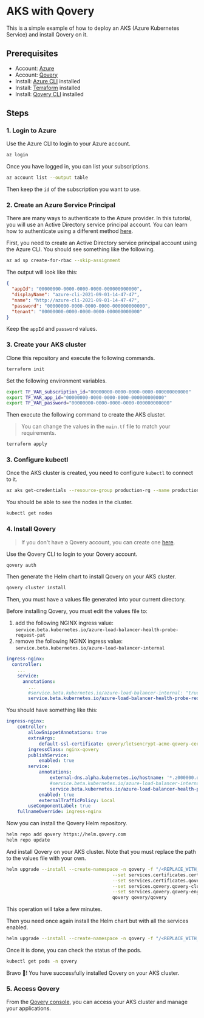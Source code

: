 # AKS with Qovery

This is a simple example of how to deploy an AKS (Azure Kubernetes Service) and install Qovery on it.

## Prerequisites

- Account: [Azure](https://portal.azure.com)
- Account: [Qovery](https://console.qovery.com)
- Install: [Azure CLI](https://learn.microsoft.com/en-us/cli/azure/install-azure-cli) installed
- Install: [Terraform](https://developer.hashicorp.com/terraform/install) installed
- Install: [Qovery CLI](https://hub.qovery.com/docs/using-qovery/interface/cli/) installed

## Steps

### 1. Login to Azure

Use the Azure CLI to login to your Azure account.

```bash
az login
``` 

Once you have logged in, you can list your subscriptions.

```bash
az account list --output table
```

Then keep the `id` of the subscription you want to use.

### 2. Create an Azure Service Principal

There are many ways to authenticate to the Azure provider. In this tutorial, you will use an Active Directory service principal account. You can learn how to authenticate using a different method [here](https://registry.terraform.io/providers/hashicorp/azurerm/latest/docs?ajs_aid=64e31189-53fb-4675-ac81-8b1b97001d6b&product_intent=terraform#authenticating-to-azure).

First, you need to create an Active Directory service principal account using the Azure CLI. You should see something like the following.

```bash
az ad sp create-for-rbac --skip-assignment
```

The output will look like this:

```json
{
  "appId": "00000000-0000-0000-0000-000000000000",
  "displayName": "azure-cli-2021-09-01-14-47-47",
  "name": "http://azure-cli-2021-09-01-14-47-47",
  "password": "00000000-0000-0000-0000-000000000000",
  "tenant": "00000000-0000-0000-0000-000000000000"
}
```

Keep the `appId` and `password` values.

### 3. Create your AKS cluster

Clone this repository and execute the following commands.

```bash
terraform init
```

Set the following environment variables.

```bash
export TF_VAR_subscription_id="00000000-0000-0000-0000-000000000000"
export TF_VAR_app_id="00000000-0000-0000-0000-000000000000"
export TF_VAR_password="00000000-0000-0000-0000-000000000000"
```

Then execute the following command to create the AKS cluster.

> You can change the values in the `main.tf` file to match your requirements.

```bash
terraform apply
```

### 3. Configure kubectl

Once the AKS cluster is created, you need to configure `kubectl` to connect to it.

```bash
az aks get-credentials --resource-group production-rg --name production --overwrite-existing
```

You should be able to see the nodes in the cluster.

```bash
kubectl get nodes
```

### 4. Install Qovery

> If you don't have a Qovery account, you can create one [here](https://console.qovery.com).

Use the Qovery CLI to login to your Qovery account.

```bash
qovery auth
```

Then generate the Helm chart to install Qovery on your AKS cluster.

```bash
qovery cluster install
```

Then, you must have a values file generated into your current directory. 


Before installing Qovery, you must edit the values file to:
1. add the following NGINX ingress value: `service.beta.kubernetes.io/azure-load-balancer-health-probe-request-pat`
2. remove the following NGINX ingress value: `service.beta.kubernetes.io/azure-load-balancer-internal`

```yaml
ingress-nginx:
  controller:
    ...
    service:
      annotations:
        ...
        #service.beta.kubernetes.io/azure-load-balancer-internal: "true"
        service.beta.kubernetes.io/azure-load-balancer-health-probe-request-path: /healthz
```

You should have something like this:

```yaml
ingress-nginx:
    controller:
        allowSnippetAnnotations: true
        extraArgs:
            default-ssl-certificate: qovery/letsencrypt-acme-qovery-cert
        ingressClass: nginx-qovery
        publishService:
            enabled: true
        service:
            annotations:
                external-dns.alpha.kubernetes.io/hostname: '*.z000000.domain.tld'
                #service.beta.kubernetes.io/azure-load-balancer-internal: "true"
                service.beta.kubernetes.io/azure-load-balancer-health-probe-request-path: /healthz
            enabled: true
            externalTrafficPolicy: Local
        useComponentLabel: true
    fullnameOverride: ingress-nginx
```

Now you can install the Qovery Helm repository.

```bash
helm repo add qovery https://helm.qovery.com
helm repo update
```

And install Qovery on your AKS cluster. Note that you must replace the path to the values file with your own.

```bash
helm upgrade --install --create-namespace -n qovery -f "/<REPLACE_WITH_YOUR_PATH>/my-values.yaml" --atomic \
                                       --set services.certificates.cert-manager-configs.enabled=false \
                                       --set services.certificates.qovery-cert-manager-webhook.enabled=false \
                                       --set services.qovery.qovery-cluster-agent.enabled=false \
                                       --set services.qovery.qovery-engine.enabled=false \
                                       qovery qovery/qovery
```

This operation will take a few minutes.

Then you need once again install the Helm chart but with all the services enabled.

```bash
helm upgrade --install --create-namespace -n qovery -f "/<REPLACE_WITH_YOUR_PATH>/my-values.yaml" --wait --atomic qovery qovery/qovery
```

Once it is done, you can check the status of the pods.

```bash
kubectl get pods -n qovery
```

Bravo 🥳! You have successfully installed Qovery on your AKS cluster.

### 5. Access Qovery

From the [Qovery console](https://console.qovery.com), you can access your AKS cluster and manage your applications.